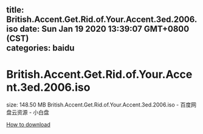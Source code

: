 
title: British.Accent.Get.Rid.of.Your.Accent.3ed.2006.iso
date: Sun Jan 19 2020 13:39:07 GMT+0800 (CST)    
categories: baidu
---

# British.Accent.Get.Rid.of.Your.Accent.3ed.2006.iso
size: 148.50 MB
 British.Accent.Get.Rid.of.Your.Accent.3ed.2006.iso - 百度网盘云资源 - 小白盘
 

[How to download](https://bpcam.bemobtrk.com/go/2ceec3aa-1ca2-46d6-b9ff-aaa5c184517c?jno=2054)